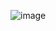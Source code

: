 ![image](https://github.com/vinman75/Mesh-Inspector/assets/26931986/fdaa13c2-bfeb-4046-a281-aa5b907fef5c)
